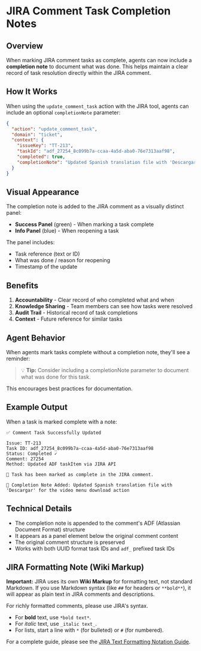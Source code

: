 # JIRA Comment Task Completion Notes

## Overview

When marking JIRA comment tasks as complete, agents can now include a **completion note** to document what was done. This helps maintain a clear record of task resolution directly within the JIRA comment.

## How It Works

When using the `update_comment_task` action with the JIRA tool, agents can include an optional `completionNote` parameter:

```json
{
  "action": "update_comment_task",
  "domain": "ticket",
  "context": {
    "issueKey": "TT-213",
    "taskId": "adf_27254_8c099b7a-ccaa-4a5d-aba0-76e7313aaf98",
    "completed": true,
    "completionNote": "Updated Spanish translation file with 'Descargar' for the video menu download action"
  }
}
```

## Visual Appearance

The completion note is added to the JIRA comment as a visually distinct panel:
- **Success Panel** (green) - When marking a task complete
- **Info Panel** (blue) - When reopening a task

The panel includes:
- Task reference (text or ID)
- What was done / reason for reopening
- Timestamp of the update

## Benefits

1. **Accountability** - Clear record of who completed what and when
2. **Knowledge Sharing** - Team members can see how tasks were resolved
3. **Audit Trail** - Historical record of task completions
4. **Context** - Future reference for similar tasks

## Agent Behavior

When agents mark tasks complete without a completion note, they'll see a reminder:

> 💡 **Tip:** Consider including a completionNote parameter to document what was done for this task.

This encourages best practices for documentation.

## Example Output

When a task is marked complete with a note:

```text
✅ Comment Task Successfully Updated

Issue: TT-213
Task ID: adf_27254_8c099b7a-ccaa-4a5d-aba0-76e7313aaf98
Status: Completed ✓
Comment: 27254
Method: Updated ADF taskItem via JIRA API

🎯 Task has been marked as complete in the JIRA comment.

📝 Completion Note Added: Updated Spanish translation file with 'Descargar' for the video menu download action
```

## Technical Details

- The completion note is appended to the comment's ADF (Atlassian Document Format) structure
- It appears as a panel element below the original comment content
- The original comment structure is preserved
- Works with both UUID format task IDs and `adf_` prefixed task IDs 

## JIRA Formatting Note (Wiki Markup)

**Important:** JIRA uses its own **Wiki Markup** for formatting text, not standard Markdown. If you use Markdown syntax (like `##` for headers or `**bold**`), it will appear as plain text in JIRA comments and descriptions.

For richly formatted comments, please use JIRA's syntax.

- For **bold** text, use `*bold text*`.
- For _italic_ text, use `_italic text_`.
- For lists, start a line with `*` (for bulleted) or `#` (for numbered).

For a complete guide, please see the [JIRA Text Formatting Notation Guide](https://jira.slac.stanford.edu/secure/WikiRendererHelpAction.jspa?section=all). 
